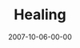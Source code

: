 ---
layout: message
category: message
series: "Love Sex"
title: "Healing"
date: 2007-10-06-00-00
message_id: 468
sc-permalink-url: "http://soundcloud.com/crdschurch/healing"
audio: "http://s3.amazonaws.com/crossroads-media/messages/audio/Love_Sex_05_Healing_10-08-07_Tome.mp3"
audio-duration: "23:37"
explicit: false
---